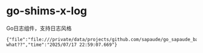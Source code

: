 # go-shims-x-log

Go日志组件，支持日志风格

```
{"file":"file:///private/data/projects/github.com/sapaude/go_sapaude_backend_admin/app/api/user_api.go:55","func":"CreateUser()","level":"info","msg":"test what??","time":"2025/07/17 22:59:07.669"}
```